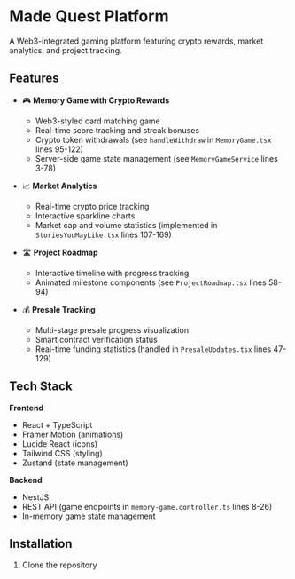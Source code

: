 # Made Quest Platform

A Web3-integrated gaming platform featuring crypto rewards, market analytics, and project tracking.

## Features

- 🎮 **Memory Game with Crypto Rewards**
  - Web3-styled card matching game
  - Real-time score tracking and streak bonuses
  - Crypto token withdrawals (see `handleWithdraw` in `MemoryGame.tsx` lines 95-122)
  - Server-side game state management (see `MemoryGameService` lines 3-78)

- 📈 **Market Analytics**
  - Real-time crypto price tracking
  - Interactive sparkline charts
  - Market cap and volume statistics (implemented in `StoriesYouMayLike.tsx` lines 107-169)

- 🛣️ **Project Roadmap**
  - Interactive timeline with progress tracking
  - Animated milestone components (see `ProjectRoadmap.tsx` lines 58-94)

- 💰 **Presale Tracking**
  - Multi-stage presale progress visualization
  - Smart contract verification status
  - Real-time funding statistics (handled in `PresaleUpdates.tsx` lines 47-129)

## Tech Stack

**Frontend**
- React + TypeScript
- Framer Motion (animations)
- Lucide React (icons)
- Tailwind CSS (styling)
- Zustand (state management)

**Backend**
- NestJS
- REST API (game endpoints in `memory-game.controller.ts` lines 8-26)
- In-memory game state management

## Installation

1. Clone the repository

